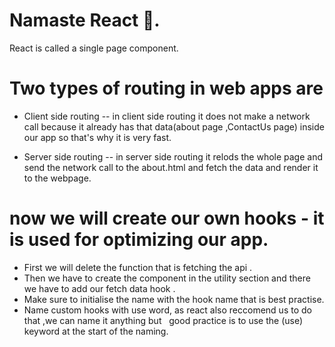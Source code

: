 # Namaste React 🚀.

<!-- {cardData.map((restaurant) => (
                    <Cards key={restaurant.id} restData={restaurant} />
                ))} -->
<!-- by using this we dont have to worry about the cards by increase in no of cards it will set itself and increase automatically 
                without us doing anything if we delete the data it will delete automatically . It is just like we are using loop in the cards  */}

                            {/* or */}
                {/* <Cards restData = {cardData[0]}/>
                <Cards restData = {cardData[1]}/>
                <Cards restData = {cardData[2]}/>
                <Cards restData = {cardData[3]}/>
                <Cards restData = {cardData[4]}/>
                <Cards restData = {cardData[5]}/>
                <Cards restData = {cardData[6]}/>
                <Cards restData = {cardData[7]}/>
                <Cards restData = {cardData[8]}/>
                <Cards restData = {cardData[9]}/>
                <Cards restData = {cardData[10]}/>
                <Cards restData = {cardData[11]}/> -->
React is called a single page component.
# Two types of routing in web apps are
- Client side routing -- in client side routing it does not make a network call because it already has that data(about page ,ContactUs page) inside our app so that's why it is very fast. 

- Server side routing -- in server side routing it relods the whole page and send the network call to the about.html and fetch the data and render it to the webpage.

 # now we will create our own hooks - it is used for optimizing our app.
- First we will delete the function that is fetching the api .
- Then we have to create the component in the utility section and there we have to add our fetch data hook .
- Make sure to initialise the name with the hook name that is best practise.
- Name custom hooks with use word, as react also reccomend us to do that ,we can name it anything but     good practice is to use the (use) keyword at the start of the naming.
